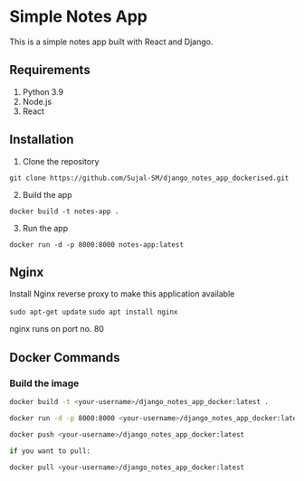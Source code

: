 # Simple Notes App
This is a simple notes app built with React and Django.

## Requirements
1. Python 3.9
2. Node.js
3. React

## Installation
1. Clone the repository
```
git clone https://github.com/Sujal-SM/django_notes_app_dockerised.git
```

2. Build the app
```
docker build -t notes-app .
```

3. Run the app
```
docker run -d -p 8000:8000 notes-app:latest
```

## Nginx

Install Nginx reverse proxy to make this application available

`sudo apt-get update`
`sudo apt install nginx`

nginx runs on port no. 80


## Docker Commands

### Build the image
```bash
docker build -t <your-username>/django_notes_app_docker:latest .

docker run -d -p 8000:8000 <your-username>/django_notes_app_docker:latest

docker push <your-username>/django_notes_app_docker:latest

if you want to pull:

docker pull <your-username>/django_notes_app_docker:latest
``` 

